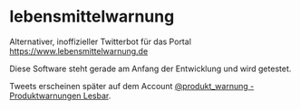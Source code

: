 # lebensmittelwarnung
Alternativer, inoffizieller Twitterbot für das Portal https://www.lebensmittelwarnung.de

Diese Software steht gerade am Anfang der Entwicklung und wird getestet.

Tweets erscheinen später auf dem Account [@produkt_warnung - Produktwarnungen Lesbar](https://twitter.com/produkt_warnung).